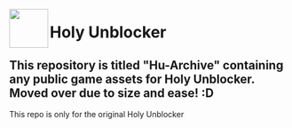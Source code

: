 <img align="left" width="70px" src="https://raw.githubusercontent.com/titaniumnetwork-dev/Holy-Unblocker/master/views/assets/img/icon.png"></img>
# Holy Unblocker
## This repository is titled "Hu-Archive" containing any public game assets for Holy Unblocker. Moved over due to size and ease! :D
This repo is only for the original Holy Unblocker
